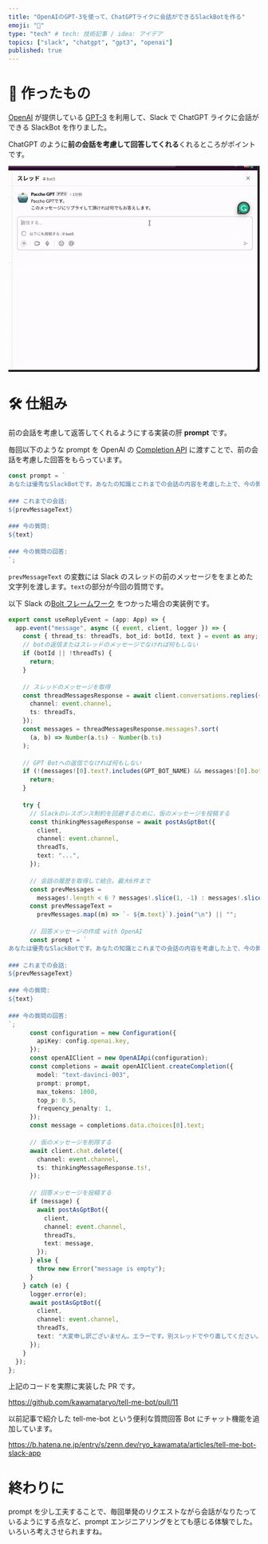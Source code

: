 ```yaml
---
title: "OpenAIのGPT-3を使って、ChatGPTライクに会話ができるSlackBotを作る"
emoji: "🤖"
type: "tech" # tech: 技術記事 / idea: アイデア
topics: ["slack", "chatgpt", "gpt3", "openai"]
published: true
---
```


# 🤖 作ったもの

[OpenAI](https://openai.com/) が提供している [GPT-3](https://openai.com/blog/gpt-3-apps/) を利用して、Slack で ChatGPT ライクに会話ができる SlackBot を作りました。

ChatGPT のように**前の会話を考慮して回答してくれる**くれるところがポイントです。

![](/images/291c95b41baeb7/demo.gif)

# 🛠️ 仕組み

前の会話を考慮して返答してくれるようにする実装の肝 **prompt** です。

毎回以下のような prompt を OpenAI の [Completion API](https://platform.openai.com/docs/api-reference/completions) に渡すことで、前の会話を考慮した回答をもらっています。

```ts
const prompt = `
あなたは優秀なSlackBotです。あなたの知識とこれまでの会話の内容を考慮した上で、今の質問に正確な回答をしてください。

### これまでの会話:
${prevMessageText}

### 今の質問:
${text}

### 今の質問の回答:
`;
```

`prevMessageText` の変数には Slack のスレッドの前のメッセージををまとめた文字列を渡します。`text`の部分が今回の質問です。

以下 Slack の[Bolt フレームワーク](https://slack.dev/bolt-js/concepts) をつかった場合の実装例です。

```ts
export const useReplyEvent = (app: App) => {
  app.event("message", async ({ event, client, logger }) => {
    const { thread_ts: threadTs, bot_id: botId, text } = event as any;
    // botの返信またはスレッドのメッセージでなければ何もしない
    if (botId || !threadTs) {
      return;
    }

    // スレッドのメッセージを取得
    const threadMessagesResponse = await client.conversations.replies({
      channel: event.channel,
      ts: threadTs,
    });
    const messages = threadMessagesResponse.messages?.sort(
      (a, b) => Number(a.ts) - Number(b.ts)
    );

    // GPT Botへの返信でなければ何もしない
    if (!(messages![0].text?.includes(GPT_BOT_NAME) && messages![0].bot_id)) {
      return;
    }

    try {
      // Slackのレスポンス制約を回避するために、仮のメッセージを投稿する
      const thinkingMessageResponse = await postAsGptBot({
        client,
        channel: event.channel,
        threadTs,
        text: "...",
      });

      // 会話の履歴を取得して結合。最大6件まで
      const prevMessages =
        messages!.length < 6 ? messages!.slice(1, -1) : messages!.slice(-6, -1);
      const prevMessageText =
        prevMessages.map((m) => `- ${m.text}`).join("\n") || "";

      // 回答メッセージの作成 with OpenAI
      const prompt = `
あなたは優秀なSlackBotです。あなたの知識とこれまでの会話の内容を考慮した上で、今の質問に正確な回答をしてください。

### これまでの会話:
${prevMessageText}

### 今の質問:
${text}

### 今の質問の回答:
`;
      const configuration = new Configuration({
        apiKey: config.openai.key,
      });
      const openAIClient = new OpenAIApi(configuration);
      const completions = await openAIClient.createCompletion({
        model: "text-davinci-003",
        prompt: prompt,
        max_tokens: 1000,
        top_p: 0.5,
        frequency_penalty: 1,
      });
      const message = completions.data.choices[0].text;

      // 仮のメッセージを削除する
      await client.chat.delete({
        channel: event.channel,
        ts: thinkingMessageResponse.ts!,
      });

      // 回答メッセージを投稿する
      if (message) {
        await postAsGptBot({
          client,
          channel: event.channel,
          threadTs,
          text: message,
        });
      } else {
        throw new Error("message is empty");
      }
    } catch (e) {
      logger.error(e);
      await postAsGptBot({
        client,
        channel: event.channel,
        threadTs,
        text: "大変申し訳ございません。エラーです。別スレッドでやり直してください。",
      });
    }
  });
};
```

上記のコードを実際に実装した PR です。

https://github.com/kawamataryo/tell-me-bot/pull/11

以前記事で紹介した tell-me-bot という便利な質問回答 Bot にチャット機能を追加しています。

https://b.hatena.ne.jp/entry/s/zenn.dev/ryo_kawamata/articles/tell-me-bot-slack-app

# 終わりに

prompt を少し工夫することで、毎回単発のリクエストながら会話がなりたっているようにする点など、prompt エンジニアリングをとても感じる体験でした。いろいろ考えさせられますね。
